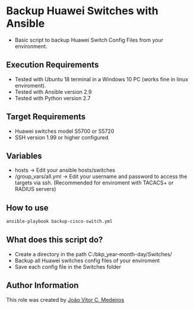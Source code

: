 # Backup Huawei Switches with Ansible

- Basic script to backup Huawei Switch Config Files from your environment.

## Execution Requirements

- Tested with Ubuntu 18 terminal in a Windows 10 PC (works fine in linux enviroment).
- Tested with Ansible version 2.9
- Tested with Python version 2.7

## Target Requirements

- Huawei switches model S5700 or S5720
- SSH version 1.99 or higher configured.

## Variables

- hosts -> Edit your ansible hosts/switches
- /group_vars/all.yml -> Edit your username and password to access the targets via ssh. (Recommended for enviroment with TACACS+ or RADIUS servers)

## How to use

```bash
ansible-playbook backup-cisco-switch.yml
```

## What does this script do?

- Create a directory in the path C:/bkp_year-month-day/Switches/
- Backup all Huawei switches config files of your enviroment
- Save each config file in the Switches folder

## Author Information

This role was created by [João Vitor C. Medeiros](https://www.linkedin.com/in/joaovitorcm/)
